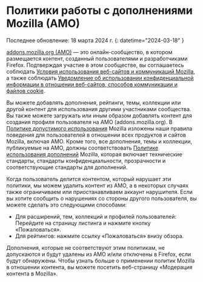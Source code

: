 # Политики работы с дополнениями Mozilla (AMO)

Последнее обновление: 18 марта 2024 г.
{: datetime="2024-03-18" }

[addons.mozilla.org (AMO)](https://addons.mozilla.org/) — это онлайн-сообщество, в котором размещается контент, созданный пользователями и разработчиками Firefox. Подтверждая участие в этом сообществе, вы соглашаетесь соблюдать [Условия использования веб-сайтов и коммуникаций Mozilla](https://www.mozilla.org/about/legal/terms/mozilla/), а также соблюдать [Уведомление об использовании конфиденциальной информации в отношении веб-сайтов, способов коммуникации и файлов cookie](https://www.mozilla.org/privacy/websites/).

Вы можете добавлять дополнения, рейтинги, темы, коллекции или другой контент для использования другими участниками сообщества. Вы также можете загружать или иным образом добавлять контент для создания профиля пользователя на AMO (addons.mozilla.org). В [Политике допустимого использования](https://www.mozilla.org/about/legal/acceptable-use/) Mozilla изложены наши правила поведения для пользователей в отношении всех продуктов и сайтов Mozilla, включая AMO. Кроме того, все дополнения, темы и коллекции, публикуемые на AMO, должны соответствовать [Политике использования дополнений](https://extensionworkshop.com/documentation/publish/add-on-policies/) Mozilla, которая включает технические стандарты, стандарты конфиденциальности, прозрачности и соответствующие стандарты для дополнений.

Когда пользователь делится контентом, который нарушает эти политики, мы можем удалить контент из AMO, а в некоторых случаях также ограничиваем или приостанавливаем аккаунт нарушителя. Если вы хотите сообщить о нарушениях со стороны другого пользователя, вы можете сделать это следующими способами:

- Для расширений, тем, коллекций и профилей пользователей: Перейдите на страницу листинга и нажмите кнопку «Пожаловаться».
- Для рейтингов: нажмите ссылку «Пожаловаться» внизу обзора.

Дополнения, которые не соответствуют этим политикам, не допускаются и будут удалены из AMO и/или отключены в Firefox, если будут обнаружены. Чтобы узнать больше о применении политик Mozilla в отношении контента, вы можете посетить веб-страницу «Модерация контента в Mozilla».
